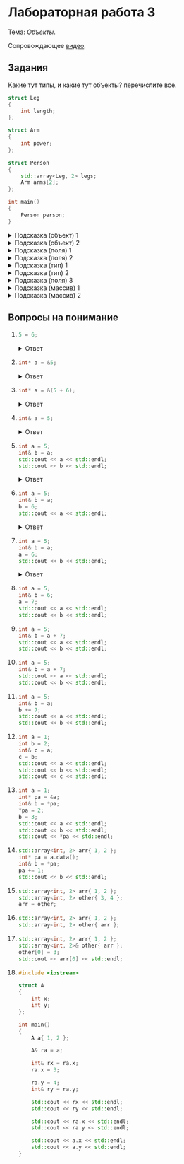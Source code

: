 # Лабораторная работа 3

Тема: *Объекты*.

Сопровождающее [видео](https://www.youtube.com/watch?v=8xXxJ0PZutE&list=PL4sUOB8DjVlWUcSaCu0xPcK7rYeRwGpl7&index=9).

## Задания

Какие тут типы, и какие тут объекты? перечислите все.

```cpp
struct Leg
{
    int length;
};

struct Arm
{
    int power;
};

struct Person
{
    std::array<Leg, 2> legs;
    Arm arms[2];
};

int main()
{
    Person person;
}
```

<details>
<summary>Подсказка (объект) 1</summary>
Объект - это кусок памяти конкретного типа.
</details>

<details>
<summary>Подсказка (объект) 2</summary>
Объект может быть любого типа.
</details>

<details>
<summary>Подсказка (поля) 1</summary>

Вспомните синтаксис объявления полей в структурах.
</details>

<details>
<summary>Подсказка (поля) 2</summary>

Синтаксис объявления полей похож на синтаксис объявления переменных.
```
тип имя;
```
</details>

<details>
<summary>Подсказка (тип) 1</summary>
Структура - это пользовательский тип.
</details>

<details>
<summary>Подсказка (тип) 2</summary>

Типы имеют имя.
Имя типа - это не обязательно один идентификатор (слово), тип может иметь и более сложное имя.

Например, `std::vector<int>` - это все тоже имя типа.
</details>

<details>
<summary>Подсказка (поля) 3</summary>

Определения полей это не объекты.

Поля могут быть объектами только внутри уже имеющегося другого объекта.
Тип этого другого объекта должен быть тем, внутри которого объявлено поле (пользовательский тип).

Стандартные типы (такие как `int`) не содержат полей.
Только пользовательские типы (структуры) могут объявлять поля.
</details>

<details>
<summary>Подсказка (массив) 1</summary>
Массивы хранят в себе несколько объектов.
</details>

<details>
<summary>Подсказка (массив) 2</summary>
C массивы не являются объектами в обыкновенном смысле слова. 
У них есть странности.
</details>

## Вопросы на понимание

1. ```cpp
   5 = 6;
   ```

   <details>
   <summary>Ответ</summary>

   `5` это rvalue, ему нельзя присваивать значение, потому что оно не является объектом (lvalue).
   </details>

1. ```cpp
   int* a = &5;
   ```

   <details>
   <summary>Ответ</summary>

   Нельзя брать адрес rvalue. 
   Можно брать адрес памяти только от lvalue (выражений, результат которого есть объект),
   поскольку числа сами по себе не хранятся в памяти.
   </details>

1. ```cpp
   int* a = &(5 + 6);
   ```

   <details>
   <summary>Ответ</summary>

   Аналогичная ситуация, `(5 + 6)` это rvalue.
   Невозможно взять адрес rvalue.
   </details>

1. ```cpp
   int& a = 5;
   ```

   <details>
   <summary>Ответ</summary>

   В ссылочную переменную можно записать только lvalue (ссылку на объект),
   поскольку `a` должна будет ссылаться по итогу на *ячейку* памяти (объект),
   а не просто на значение.
   </details>

1. ```cpp
   int a = 5;
   int& b = a;
   std::cout << a << std::endl;
   std::cout << b << std::endl;
   ```

   <details>
   <summary>Ответ</summary>

   Здесь, в `b` сохраняется *ссылка* на `a`.
   Под капотом, компилятор либо определит `b` как просто другое имя для `a`,
   либо по факту сохранит в `b` указатель на `a`. 

   При считывании, использование имени `b` аналогично использованию имени `a` 
   — они обе ссылаются на тот же объект.
   Их отличие в том, что `a` для создасться и *хранилище* при выполнении инструкции,
   то есть выделится стековая память под объект.
   </details>


1. ```cpp
   int a = 5;
   int& b = a;
   b = 6;
   std::cout << a << std::endl;
   ```

   <details>
   <summary>Ответ</summary>

   `a` тут перезапишется на `6` через имя `b`.
   </details>

2. ```cpp
   int a = 5;
   int& b = a;
   a = 6;
   std::cout << b << std::endl;
   ```

   <details>
   <summary>Ответ</summary>

   `a` перезаписывается напрямую. 

   Поскольку `b` является *ссылкой* на `a` (например, хранит в себе адрес `a`)
   считывание из `b` считает из `a`.
   </details>

2. ```cpp
   int a = 5;
   int& b = 6;
   a = 7;
   std::cout << a << std::endl;
   std::cout << b << std::endl;
   ```

2. ```cpp
   int a = 5;
   int& b = a + 7;
   std::cout << a << std::endl;
   std::cout << b << std::endl;
   ```

2. ```cpp
   int a = 5;
   int& b = a + 7;
   std::cout << a << std::endl;
   std::cout << b << std::endl;
   ```

2. ```cpp
   int a = 5;
   int& b = a;
   b += 7;
   std::cout << a << std::endl;
   std::cout << b << std::endl;
   ```

2. ```cpp
   int a = 1;
   int b = 2;
   int& c = a;
   c = b;
   std::cout << a << std::endl;
   std::cout << b << std::endl;
   std::cout << c << std::endl;
   ```

2. ```cpp
   int a = 1;
   int* pa = &a;
   int& b = *pa;
   *pa = 2;
   b = 3;
   std::cout << a << std::endl;
   std::cout << b << std::endl;
   std::cout << *pa << std::endl;
   ```

2. ```cpp
   std::array<int, 2> arr{ 1, 2 };
   int* pa = a.data();
   int& b = *pa;
   pa += 1;
   std::cout << b << std::endl;
   ```

2. ```cpp
   std::array<int, 2> arr{ 1, 2 };
   std::array<int, 2> other{ 3, 4 };
   arr = other;
   ```

2. ```cpp
   std::array<int, 2> arr{ 1, 2 };
   std::array<int, 2> other{ arr };
   ```

2. ```cpp
   std::array<int, 2> arr{ 1, 2 };
   std::array<int, 2>& other{ arr };
   other[0] = 3;
   std::cout << arr[0] << std::endl;
   ```

2. ```cpp
   #include <iostream>

   struct A
   {
       int x;
       int y;
   };

   int main()
   {
       A a{ 1, 2 };

       A& ra = a;

       int& rx = ra.x;
       ra.x = 3;

       ra.y = 4;
       int& ry = ra.y;

       std::cout << rx << std::endl;
       std::cout << ry << std::endl;

       std::cout << ra.x << std::endl;
       std::cout << ra.y << std::endl;

       std::cout << a.x << std::endl;
       std::cout << a.y << std::endl;
   }
   ```
